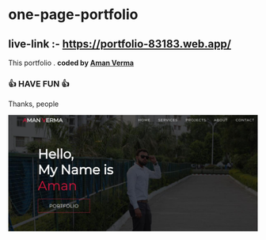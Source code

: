 # one-page-portfolio
## live-link :- https://portfolio-83183.web.app/

This portfolio .
<b>coded by [Aman Verma](https://github.com/itsamanverma)</b>
### 👍 HAVE FUN 👍
Thanks, people

![Watch Now](./public/img/Design.jpg)
